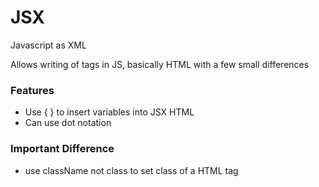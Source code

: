# JSX
Javascript as XML

Allows writing of tags in JS, basically HTML with a few small differences 

### Features
- Use { } to insert variables into JSX HTML
- Can use dot notation

### Important Difference
- use className not class to set class of a HTML tag